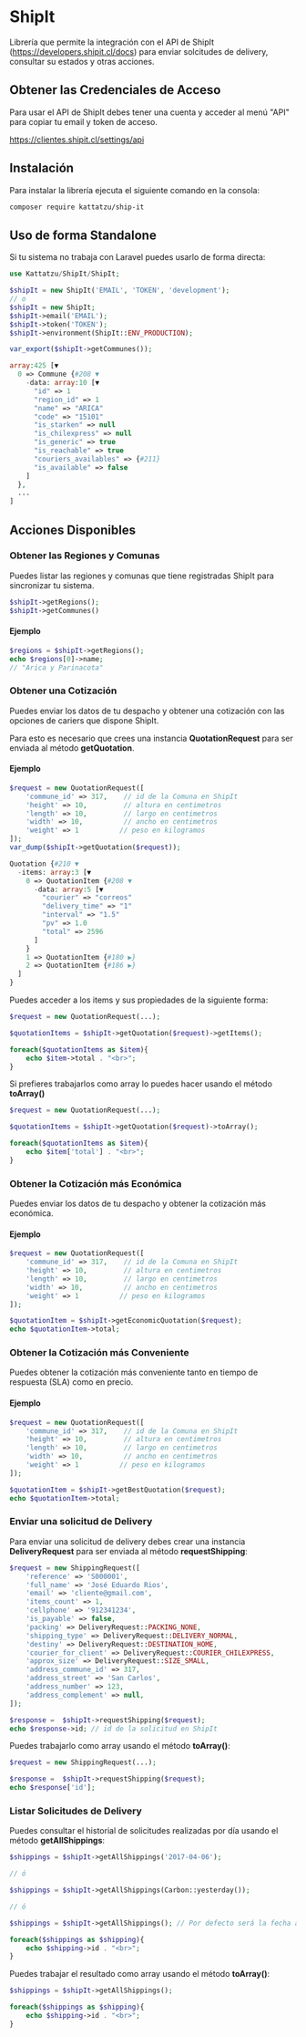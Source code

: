 # ShipIt

Librería que permite la integración con el API de ShipIt (https://developers.shipit.cl/docs) para 
enviar solcitudes de delivery, consultar su estados y otras acciones.

## Obtener las Credenciales de Acceso

Para usar el API de ShipIt debes tener una cuenta y acceder al menú "API" para
copiar tu email y token de acceso.

https://clientes.shipit.cl/settings/api

## Instalación

Para instalar la librería ejecuta el siguiente comando en la consola:

```bash
composer require kattatzu/ship-it
```

## Uso de forma Standalone

Si tu sistema no trabaja con Laravel puedes usarlo de forma directa:

```php
use Kattatzu/ShipIt/ShipIt;

$shipIt = new ShipIt('EMAIL', 'TOKEN', 'development');
// o
$shipIt = new ShipIt;
$shipIt->email('EMAIL');
$shipIt->token('TOKEN');
$shipIt->environment(ShipIt::ENV_PRODUCTION);

var_export($shipIt->getCommunes());
```
```php
array:425 [▼
  0 => Commune {#208 ▼
    -data: array:10 [▼
      "id" => 1
      "region_id" => 1
      "name" => "ARICA"
      "code" => "15101"
      "is_starken" => null
      "is_chilexpress" => null
      "is_generic" => true
      "is_reachable" => true
      "couriers_availables" => {#211}
      "is_available" => false
    ]
  },
  ...
]
```

## Acciones Disponibles

### Obtener las Regiones y Comunas

Puedes listar las regiones y comunas que tiene registradas ShipIt para sincronizar 
tu sistema.

```php
$shipIt->getRegions();
$shipIt->getCommunes()
```
#### Ejemplo

```php
$regions = $shipIt->getRegions();
echo $regions[0]->name;
// "Arica y Parinacota"
```

### Obtener una Cotización

Puedes enviar los datos de tu despacho y obtener una cotización con las opciones
de cariers que dispone ShipIt.

Para esto es necesario que crees una instancia **QuotationRequest** para ser enviada al método **getQuotation**.

#### Ejemplo

```php
$request = new QuotationRequest([
    'commune_id' => 317,    // id de la Comuna en ShipIt
    'height' => 10,         // altura en centimetros
    'length' => 10,         // largo en centimetros
    'width' => 10,          // ancho en centimetros
    'weight' => 1          // peso en kilogramos
]);
var_dump($shipIt->getQuotation($request));
```

```php
Quotation {#210 ▼
  -items: array:3 [▼
    0 => QuotationItem {#208 ▼
      -data: array:5 [▼
        "courier" => "correos"
        "delivery_time" => "1"
        "interval" => "1.5"
        "pv" => 1.0
        "total" => 2596
      ]
    }
    1 => QuotationItem {#180 ▶}
    2 => QuotationItem {#186 ▶}
  ]
}
```

Puedes acceder a los items y sus propiedades de la siguiente forma:

```php
$request = new QuotationRequest(...);

$quotationItems = $shipIt->getQuotation($request)->getItems();

foreach($quotationItems as $item){
    echo $item->total . "<br>";
}

```

Si prefieres trabajarlos como array lo puedes hacer usando el método **toArray()**

```php
$request = new QuotationRequest(...);

$quotationItems = $shipIt->getQuotation($request)->toArray();

foreach($quotationItems as $item){
    echo $item['total'] . "<br>";
}
```



### Obtener la Cotización más Económica

Puedes enviar los datos de tu despacho y obtener la cotización más económica.


#### Ejemplo

```php
$request = new QuotationRequest([
    'commune_id' => 317,    // id de la Comuna en ShipIt
    'height' => 10,         // altura en centimetros
    'length' => 10,         // largo en centimetros
    'width' => 10,          // ancho en centimetros
    'weight' => 1          // peso en kilogramos
]);

$quotationItem = $shipIt->getEconomicQuotation($request);
echo $quotationItem->total;
```

### Obtener la Cotización más Conveniente

Puedes obtener la cotización más conveniente tanto en tiempo de respuesta (SLA) como en precio.


#### Ejemplo

```php
$request = new QuotationRequest([
    'commune_id' => 317,    // id de la Comuna en ShipIt
    'height' => 10,         // altura en centimetros
    'length' => 10,         // largo en centimetros
    'width' => 10,          // ancho en centimetros
    'weight' => 1          // peso en kilogramos
]);

$quotationItem = $shipIt->getBestQuotation($request);
echo $quotationItem->total;
```

### Enviar una solicitud de Delivery

Para enviar una solicitud de delivery debes crear una instancia **DeliveryRequest** para ser enviada al método **requestShipping**:

```php
$request = new ShippingRequest([
    'reference' => 'S000001',
    'full_name' => 'José Eduardo Rios',
    'email' => 'cliente@gmail.com',
    'items_count' => 1,
    'cellphone' => '912341234',
    'is_payable' => false,
    'packing' => DeliveryRequest::PACKING_NONE,
    'shipping_type' => DeliveryRequest::DELIVERY_NORMAL,
    'destiny' => DeliveryRequest::DESTINATION_HOME,
    'courier_for_client' => DeliveryRequest::COURIER_CHILEXPRESS,
    'approx_size' => DeliveryRequest::SIZE_SMALL,
    'address_commune_id' => 317,
    'address_street' => 'San Carlos',
    'address_number' => 123,
    'address_complement' => null,
]);

$response =  $shipIt->requestShipping($request);
echo $response->id; // id de la solicitud en ShipIt
```

Puedes trabajarlo como array usando el método **toArray()**:

```php
$request = new ShippingRequest(...);

$response =  $shipIt->requestShipping($request);
echo $response['id'];
```

### Listar Solicitudes de Delivery

Puedes consultar el historial de solicitudes realizadas por día usando el método **getAllShippings**:

```php
$shippings = $shipIt->getAllShippings('2017-04-06');

// ó

$shippings = $shipIt->getAllShippings(Carbon::yesterday());

// ó

$shippings = $shipIt->getAllShippings(); // Por defecto será la fecha actual

foreach($shippings as $shipping){
    echo $shipping->id . "<br>";
}
```

Puedes trabajar el resultado como array usando el método **toArray()**:

```php
$shippings = $shipIt->getAllShippings();

foreach($shippings as $shipping){
    echo $shipping->id . "<br>";
}



